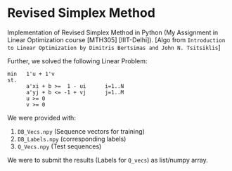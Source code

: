# Revised Simplex Method
Implementation of Revised Simplex Method in Python (My Assignment in Linear Optimization course [MTH305]  [IIIT-Delhi]). [Algo from `Introduction to Linear Optimization by Dimitris Bertsimas and John N. Tsitsiklis`]

Further, we solved the following Linear Problem:
```
min   1'u + 1'v
st. 
      a'xi + b >=  1 - ui      i=1..N
      a'yj + b <= -1 + vj      j=1..M
      u >= 0
      v >= 0

```
We were provided with:
1. `DB_Vecs.npy` (Sequence vectors for training)
2. `DB_Labels.npy` (corresponding labels)
3. `Q_Vecs.npy` (Test sequences)

We were to submit the results (Labels for `Q_vecs`) as list/numpy array.
